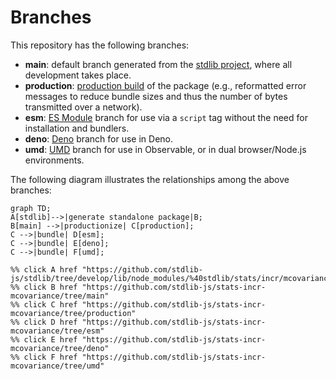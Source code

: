 <!--

@license Apache-2.0

Copyright (c) 2022 The Stdlib Authors.

Licensed under the Apache License, Version 2.0 (the "License");
you may not use this file except in compliance with the License.
You may obtain a copy of the License at

    http://www.apache.org/licenses/LICENSE-2.0

Unless required by applicable law or agreed to in writing, software
distributed under the License is distributed on an "AS IS" BASIS,
WITHOUT WARRANTIES OR CONDITIONS OF ANY KIND, either express or implied.
See the License for the specific language governing permissions and
limitations under the License.

-->

# Branches

This repository has the following branches:

-   **main**: default branch generated from the [stdlib project][stdlib-url], where all development takes place.
-   **production**: [production build][production-url] of the package (e.g., reformatted error messages to reduce bundle sizes and thus the number of bytes transmitted over a network).
-   **esm**: [ES Module][esm-url] branch for use via a `script` tag without the need for installation and bundlers.
-   **deno**: [Deno][deno-url] branch for use in Deno.
-   **umd**: [UMD][umd-url] branch for use in Observable, or in dual browser/Node.js environments.

The following diagram illustrates the relationships among the above branches:

```mermaid
graph TD;
A[stdlib]-->|generate standalone package|B;
B[main] -->|productionize| C[production];
C -->|bundle| D[esm];
C -->|bundle| E[deno];
C -->|bundle| F[umd];

%% click A href "https://github.com/stdlib-js/stdlib/tree/develop/lib/node_modules/%40stdlib/stats/incr/mcovariance"
%% click B href "https://github.com/stdlib-js/stats-incr-mcovariance/tree/main"
%% click C href "https://github.com/stdlib-js/stats-incr-mcovariance/tree/production"
%% click D href "https://github.com/stdlib-js/stats-incr-mcovariance/tree/esm"
%% click E href "https://github.com/stdlib-js/stats-incr-mcovariance/tree/deno"
%% click F href "https://github.com/stdlib-js/stats-incr-mcovariance/tree/umd"
```

[stdlib-url]: https://github.com/stdlib-js/stdlib/tree/develop/lib/node_modules/%40stdlib/stats/incr/mcovariance
[production-url]: https://github.com/stdlib-js/stats-incr-mcovariance/tree/production
[deno-url]: https://github.com/stdlib-js/stats-incr-mcovariance/tree/deno
[umd-url]: https://github.com/stdlib-js/stats-incr-mcovariance/tree/umd
[esm-url]: https://github.com/stdlib-js/stats-incr-mcovariance/tree/esm